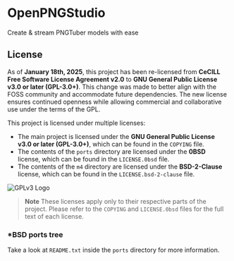 # OpenPNGStudio

Create & stream PNGTuber models with ease

## License
As of **January 18th, 2025**, this project has been re-licensed from **CeCILL Free Software License Agreement v2.0** to **GNU General Public License v3.0 or later (GPL-3.0+)**. This change was made to better align with the FOSS community and accommodate future dependencies. The new license ensures continued openness while allowing commercial and collaborative use under the terms of the GPL.

This project is licensed under multiple licenses:
- The main project is licensed under the **GNU General Public License v3.0 or later (GPL-3.0+)**, which can be found in the `COPYING` file.
- The contents of the `ports` directory are licensed under the **0BSD** license, which can be found in the `LICENSE.0bsd` file.
- The contents of the `m4` directory are licensed under the **BSD-2-Clause** license, which can be found in the `LICENSE.bsd-2-clause` file.

![GPLv3 Logo](https://www.gnu.org/graphics/gplv3-with-text-136x68.png)

> **Note** These licenses apply only to their respective parts of the project. Please refer to the `COPYING` and `LICENSE.0bsd` files for the full text of each license.

### *BSD ports tree
Take a look at `README.txt` inside the `ports` directory for more information.
